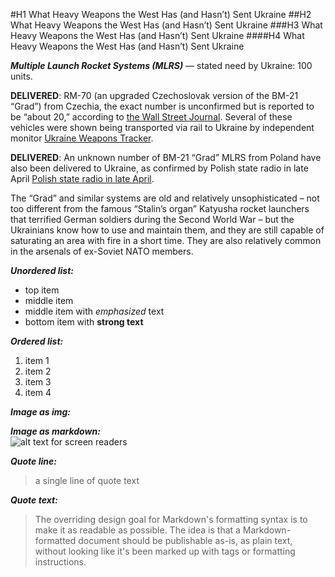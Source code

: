 #H1 What Heavy Weapons the West Has (and Hasn’t) Sent Ukraine
##H2 What Heavy Weapons the West Has (and Hasn’t) Sent Ukraine
###H3 What Heavy Weapons the West Has (and Hasn’t) Sent Ukraine
####H4 What Heavy Weapons the West Has (and Hasn’t) Sent Ukraine

**_Multiple Launch Rocket Systems (MLRS)_**  — stated need by Ukraine: 100 units.

**DELIVERED**: RM-70 (an upgraded Czechoslovak version of the BM-21 “Grad”) from Czechia, the exact number is unconfirmed but is reported to be “about 20,” according to [the Wall Street Journal](https://www.wsj.com/livecoverage/russia-ukraine-latest-news-2022-04-13/card/czech-republic-supplies-heavy-weapons-to-ukraine-wgT3jSDz1RwRr9JZhzeL). Several of these vehicles were shown being transported via rail to Ukraine by independent monitor [Ukraine Weapons Tracker](https://twitter.com/UAWeapons/status/1514325652396249097).

**DELIVERED**: An unknown number of BM-21 “Grad” MLRS from Poland have also been delivered to Ukraine, as confirmed by Polish state radio in late April [Polish state radio in late April](https://www.polskieradio.pl/397/7835/Artykul/2948212,%D0%9F%D0%BE%D0%BB%D1%8C%D1%88%D0%B0-%D0%BF%D0%BE%D1%81%D1%82%D0%B0%D0%B2%D0%B8%D0%BB%D0%B0-%D0%A3%D0%BA%D1%80%D0%B0%D0%B8%D0%BD%D0%B5-%D0%B1%D0%BE%D0%BB%D0%B5%D0%B5-200-%D1%82%D0%B0%D0%BD%D0%BA%D0%BE%D0%B2-%D0%A272-%D0%B8-%D0%BD%D0%B5%D1%81%D0%BA%D0%BE%D0%BB%D1%8C%D0%BA%D0%BE-%D0%B4%D0%B5%D1%81%D1%8F%D1%82%D0%BA%D0%BE%D0%B2-%D0%91%D0%9C%D0%9F).

The “Grad” and similar systems are old and relatively unsophisticated – not too different from the famous “Stalin’s organ” Katyusha rocket launchers that terrified German soldiers during the Second World War – but the Ukrainians know how to use and maintain them, and they are still capable of saturating an area with fire in a short time. They are also relatively common in the arsenals of ex-Soviet NATO members.

**_Unordered list:_**

* top item
* middle item
* middle item with _emphasized_ text
* bottom item with **strong text**

**_Ordered list:_**

1. item 1
2. item 2
3. item 3
4. item 4

**_Image as img:_**<br>
<img src="https://static.ukrinform.com/photos/2022_05/thumb_files/630_360_1652124252-244.jpg" alt="" />

**_Image as markdown:_**<br>
![alt text for screen readers](https://cdn1.epicgames.com/ue/product/Featured/MedievalWeaponsUltimatePack_featured-894x488-6290c6bd7e2332ef3a7361965a3b9eb5.png "Text to show on mouseover")

**_Quote line:_**

> a single line of quote text

**_Quote text:_**

> The overriding design goal for Markdown's
> formatting syntax is to make it as readable
> as possible. The idea is that a
> Markdown-formatted document should be
> publishable as-is, as plain text, without
> looking like it's been marked up with tags
> or formatting instructions.
